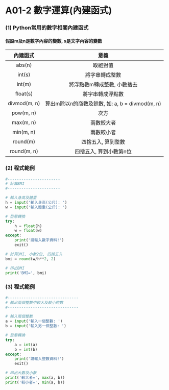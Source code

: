 # A01-2 數字運算(內建函式)


### (1) Python常用的數字相關內建函式

#### 假設m及n是數字內容的變數, s是文字內容的變數
| 內建函式 | 意義 |
|:---------:|:------:|
| abs(n) | 取絕對值 |
| int(s) | 將字串轉成整數 |
| int(m) | 將浮點數m轉成整數, 小數捨去 |
| float(s) | 將字串轉成浮點數 |
| divmod(m, n) | 算出m除以n的商數及餘數, 如: a, b = divmod(m, n)  |
|pow(m, n) | 次方  |
|max(m, n)  | 兩數較大者  |
|min(m, n) | 兩數較小者  |
|round(m) | 四捨五入, 算到整數  |
|round(m, n) | 四捨五入, 算到小數第n位  |


### (2) 程式範例
``` python
#-----------------------
# 計算BMI
#-----------------------

# 輸入身高及體重
h = input('輸入身高(公尺): ')
w = input('輸入體重(公斤): ')

# 型態轉換
try:
    h = float(h)
    w = float(w)
except:
    print('請輸入數字資料!')
    exit()

# 計算BMI, 小數2位, 四捨五入
bmi = round(w/h**2, 2)

# 印出BMI
print('BMI=', bmi)
```


### (3) 程式範例
``` python
#-------------------------------
# 輸出兩個整數中較大及較小的數
#-------------------------------

# 輸入兩個整數
a = input('輸入一個整數: ')
b = input('輸入另一個整數: ')

# 型態轉換
try:
    a = int(a)
    b = int(b)
except:
    print('請輸入整數資料!')
    exit()

# 印出大數及小數
print('較大者=', max(a, b))
print('較小者=', min(a, b))
```
